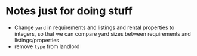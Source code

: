 # Notes just for doing stuff

- Change `yard` in requirements and listings and rental properties to integers, so that we can compare yard sizes between requirements and listings/properties
- remove `type` from landlord
